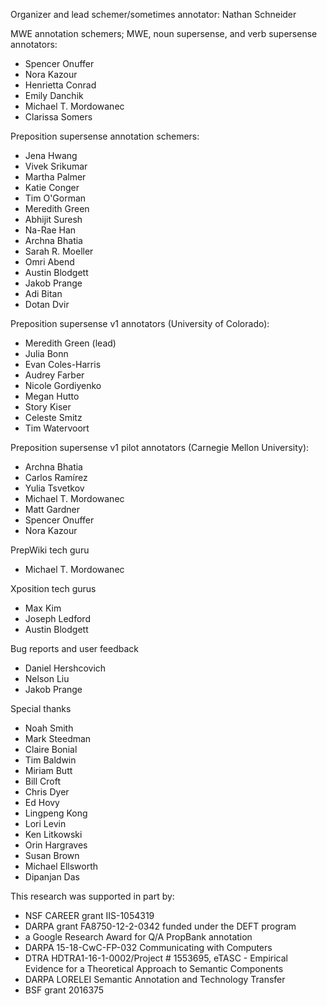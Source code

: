 Organizer and lead schemer/sometimes annotator: Nathan Schneider

MWE annotation schemers; MWE, noun supersense, and verb supersense annotators:

* Spencer Onuffer
* Nora Kazour
* Henrietta Conrad
* Emily Danchik
* Michael T. Mordowanec
* Clarissa Somers

Preposition supersense annotation schemers:

* Jena Hwang
* Vivek Srikumar
* Martha Palmer
* Katie Conger
* Tim O'Gorman
* Meredith Green
* Abhijit Suresh
* Na-Rae Han
* Archna Bhatia
* Sarah R. Moeller
* Omri Abend
* Austin Blodgett
* Jakob Prange
* Adi Bitan
* Dotan Dvir

Preposition supersense v1 annotators (University of Colorado):

* Meredith Green (lead)
* Julia Bonn
* Evan Coles-Harris
* Audrey Farber
* Nicole Gordiyenko
* Megan Hutto
* Story Kiser
* Celeste Smitz
* Tim Watervoort

Preposition supersense v1 pilot annotators (Carnegie Mellon University):

* Archna Bhatia
* Carlos Ramírez
* Yulia Tsvetkov
* Michael T. Mordowanec
* Matt Gardner
* Spencer Onuffer
* Nora Kazour

PrepWiki tech guru

* Michael T. Mordowanec

Xposition tech gurus

* Max Kim
* Joseph Ledford
* Austin Blodgett

Bug reports and user feedback

* Daniel Hershcovich
* Nelson Liu
* Jakob Prange

Special thanks

* Noah Smith
* Mark Steedman
* Claire Bonial
* Tim Baldwin
* Miriam Butt
* Bill Croft
* Chris Dyer
* Ed Hovy
* Lingpeng Kong
* Lori Levin
* Ken Litkowski
* Orin Hargraves
* Susan Brown
* Michael Ellsworth
* Dipanjan Das

This research was supported in part by:

* NSF CAREER grant IIS-1054319
* DARPA grant FA8750-12-2-0342 funded under the DEFT program
* a Google Research Award for Q/A PropBank annotation
* DARPA 15-18-CwC-FP-032 Communicating with Computers
* DTRA HDTRA1-16-1-0002/Project # 1553695, eTASC - Empirical Evidence for a Theoretical Approach to Semantic Components
* DARPA LORELEI Semantic Annotation and Technology Transfer
* BSF grant 2016375
